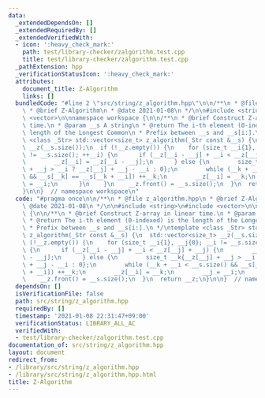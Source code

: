```yaml
---
data:
  _extendedDependsOn: []
  _extendedRequiredBy: []
  _extendedVerifiedWith:
  - icon: ':heavy_check_mark:'
    path: test/library-checker/zalgorithm.test.cpp
    title: test/library-checker/zalgorithm.test.cpp
  _pathExtension: hpp
  _verificationStatusIcon: ':heavy_check_mark:'
  attributes:
    document_title: Z-Algorithm
    links: []
  bundledCode: "#line 2 \"src/string/z_algorithm.hpp\"\n\n/**\n * @file z_algorithm.hpp\n\
    \ * @brief Z-Algorithm\n * @date 2021-01-08\n */\n\n#include <string>\n#include\
    \ <vector>\n\nnamespace workspace {\n\n/**\n * @brief Construct Z-array in linear\
    \ time.\n * @param __s A string\n * @return The i-th element (0-indexed) is the\
    \ length of the Longest Common\n * Prefix between __s and __s[i:].\n */\ntemplate\
    \ <class _Str> std::vector<size_t> z_algorithm(_Str const &__s) {\n  std::vector<size_t>\
    \ __z(__s.size());\n  if (!__z.empty()) {\n    for (size_t __i{1}, __j{0}; __i\
    \ != __s.size(); ++__i) {\n      if (__z[__i - __j] + __i < __z[__j] + __j) {\n\
    \        __z[__i] = __z[__i - __j];\n      } else {\n        size_t __k{__z[__j]\
    \ + __j > __i ? __z[__j] + __j - __i : 0};\n        while (__k + __i < __s.size()\
    \ && __s[__k] == __s[__k + __i]) ++__k;\n        __z[__i] = __k;\n        __j\
    \ = __i;\n      }\n    }\n    __z.front() = __s.size();\n  }\n  return __z;\n\
    }\n\n}  // namespace workspace\n"
  code: "#pragma once\n\n/**\n * @file z_algorithm.hpp\n * @brief Z-Algorithm\n *\
    \ @date 2021-01-08\n */\n\n#include <string>\n#include <vector>\n\nnamespace workspace\
    \ {\n\n/**\n * @brief Construct Z-array in linear time.\n * @param __s A string\n\
    \ * @return The i-th element (0-indexed) is the length of the Longest Common\n\
    \ * Prefix between __s and __s[i:].\n */\ntemplate <class _Str> std::vector<size_t>\
    \ z_algorithm(_Str const &__s) {\n  std::vector<size_t> __z(__s.size());\n  if\
    \ (!__z.empty()) {\n    for (size_t __i{1}, __j{0}; __i != __s.size(); ++__i)\
    \ {\n      if (__z[__i - __j] + __i < __z[__j] + __j) {\n        __z[__i] = __z[__i\
    \ - __j];\n      } else {\n        size_t __k{__z[__j] + __j > __i ? __z[__j]\
    \ + __j - __i : 0};\n        while (__k + __i < __s.size() && __s[__k] == __s[__k\
    \ + __i]) ++__k;\n        __z[__i] = __k;\n        __j = __i;\n      }\n    }\n\
    \    __z.front() = __s.size();\n  }\n  return __z;\n}\n\n}  // namespace workspace\n"
  dependsOn: []
  isVerificationFile: false
  path: src/string/z_algorithm.hpp
  requiredBy: []
  timestamp: '2021-01-08 22:31:47+09:00'
  verificationStatus: LIBRARY_ALL_AC
  verifiedWith:
  - test/library-checker/zalgorithm.test.cpp
documentation_of: src/string/z_algorithm.hpp
layout: document
redirect_from:
- /library/src/string/z_algorithm.hpp
- /library/src/string/z_algorithm.hpp.html
title: Z-Algorithm
---
```

